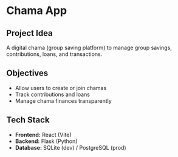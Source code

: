 # Chama App

## Project Idea
A digital chama (group saving platform) to manage group savings, contributions, loans, and transactions.

## Objectives
- Allow users to create or join chamas
- Track contributions and loans
- Manage chama finances transparently

## Tech Stack
- **Frontend:** React (Vite)
- **Backend:** Flask (Python)
- **Database:** SQLite (dev) / PostgreSQL (prod)
